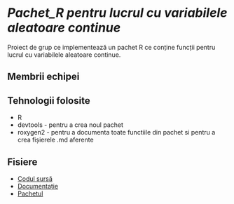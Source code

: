 # _Pachet_R pentru lucrul cu variabilele aleatoare continue_
Proiect de grup ce implementează un pachet R ce conține funcții pentru lucrul cu variabilele aleatoare continue.

## Membrii echipei


## Tehnologii folosite
* R
* devtools - pentru a crea noul pachet
* roxygen2 - pentru a documenta toate functiile din pachet si pentru a crea fișierele .md aferente

## Fisiere
* [Codul sursă]()
* [Documentație]()
* [Pachetul]()
